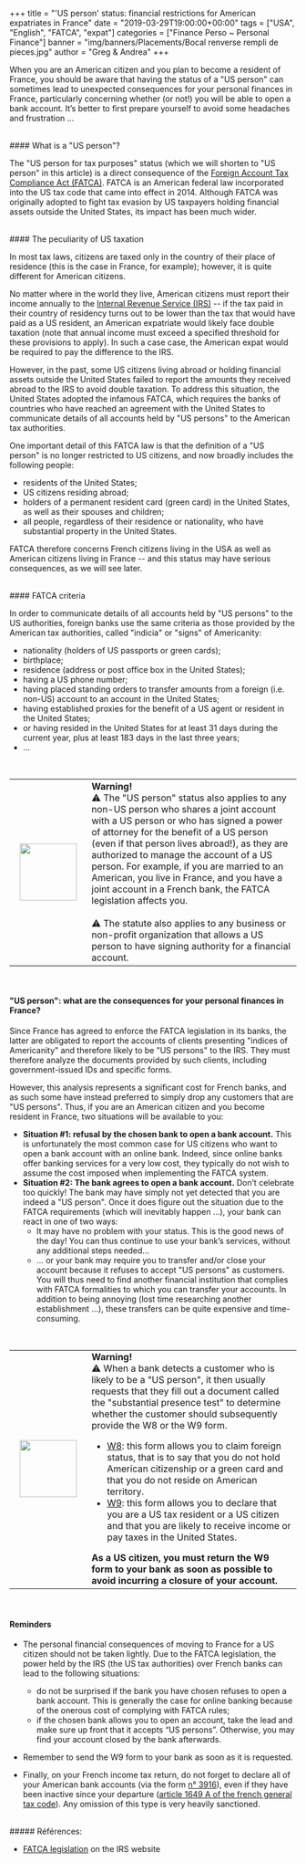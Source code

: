 +++
title = "'US person' status: financial restrictions for American expatriates in France"
date = "2019-03-29T19:00:00+00:00"
tags = ["USA", "English", "FATCA", "expat"]
categories = ["Finance Perso ~ Personal Finance"]
banner = "img/banners/Placements/Bocal renverse rempli de pieces.jpg"
author = "Greg & Andrea"
+++

When you are an American citizen and you plan to become a resident of France, you should be aware that having the status of a "US person" can sometimes lead to unexpected consequences for your personal finances in France, particularly concerning whether (or not!) you will be able to open a bank account. It’s better to first prepare yourself to avoid some headaches and frustration ...

<br>
#### What is a "US person"?

The "US person for tax purposes" status (which we will shorten to "US person" in this article) is a direct consequence of the [Foreign Account Tax Compliance Act (FATCA)](https://www.irs.gov/businesses/corporations/foreign-account-tax-compliance-act-fatca). FATCA is an American federal law incorporated into the US tax code that came into effect in 2014. Although FATCA was originally adopted to fight tax evasion by US taxpayers holding financial assets outside the United States, its impact has been much wider.

<br>
#### The peculiarity of US taxation

In most tax laws, citizens are taxed only in the country of their place of residence (this is the case in France, for example); however, it is quite different for American citizens.

No matter where in the world they live, American citizens must report their income annually to the [Internal Revenue Service (IRS)](https://www.irs.gov/) -- if the tax paid in their country of residency turns out to be lower than the tax that would have paid as a US resident, an American expatriate would likely face double taxation (note that annual income must exceed a specified threshold for these provisions to apply). In such a case case, the American expat would be required to pay the difference to the IRS.

However, in the past, some US citizens living abroad or holding financial assets outside the United States failed to report the amounts they received abroad to the IRS to avoid double taxation. To address this situation, the United States adopted the infamous FATCA, which requires the banks of countries who have reached an agreement with the United States to communicate details of all accounts held by "US persons" to the American tax authorities.

One important detail of this FATCA law is that the definition of a "US person" is no longer restricted to US citizens, and now broadly includes the following people:

- residents of the United States;
- US citizens residing abroad;
- holders of a permanent resident card (green card) in the United States, as well as their spouses and children;
- all people, regardless of their residence or nationality, who have substantial property in the United States.

FATCA therefore concerns French citizens living in the USA as well as American citizens living in France -- and this status may have serious consequences, as we will see later.

<br>
#### FATCA criteria

In order to communicate details of all accounts held by "US persons" to the US authorities,  foreign banks use the same criteria as those provided by the American tax authorities, called "indicia" or "signs" of Americanity:

- nationality (holders of US passports or green cards);
- birthplace;
- residence (address or post office box in the United States);
- having a US phone number;
- having placed standing orders to transfer amounts from a foreign (i.e. non-US) account to an account in the United States;
- having established proxies for the benefit of a US agent or resident in the United States;
- or having resided in the United States for at least 31 days during the current year, plus at least 183 days in the last three years;  
- ...

<br>
<table class="hoverTable">
<tr>
</tr>
<tr>
<td> <img src="/img/Investastuces-warning.png" align="center" style="width:100px;" hspace="10"/>
<td>  <b>Warning!</b> 
<br>
&#9888; The "US person" status also applies to any non-US person who shares a joint account with a US person or who has signed a power of attorney for the benefit of a US person (even if that person lives abroad!), as they are authorized to manage the account of a US person.
For example, if you are married to an American, you live in France, and you have a joint account in a French bank, the FATCA legislation affects you.
<br>
<br>
&#9888; The statute also applies to any business or non-profit organization that allows a US person to have signing authority for a financial account.
</tr>
</table>
<br>

####  "US person": what are the consequences for your personal finances in France?

Since France has agreed to enforce the FATCA legislation in its banks, the latter are obligated to report the accounts of clients presenting "indices of Americanity" and therefore likely to be "US persons" to the IRS. They must therefore analyze the documents provided by such clients, including government-issued IDs and specific forms.

However, this analysis represents a significant cost for French banks, and as such some have instead preferred to simply drop any customers that are "US persons". Thus, if you are an American citizen and you become resident in France, two situations will be available to you:

- **Situation #1: refusal by the chosen bank to open a bank account.**
This is unfortunately the most common case for US citizens who want to open a bank account with an online bank. Indeed, since online banks offer banking services for a very low cost, they typically do not wish to assume the cost imposed when implementing the FATCA system.
- **Situation #2: The bank agrees to open a bank account.**
Don’t celebrate too quickly! The bank may have simply not yet detected that you are indeed a "US person". Once it does figure out the situation due to the FATCA requirements (which will inevitably happen ...), your bank can react in one of two ways:  
    - It may have no problem with your status. This is the good news of the day! You can thus continue to use your bank’s services, without any additional steps needed...
    - … or your bank may require you to transfer and/or close your account because it refuses to accept "US persons" as customers. You will thus need to find another financial institution that complies with FATCA formalities to which you can transfer your accounts. In addition to being annoying (lost time researching another establishment ...), these transfers can be quite expensive and time-consuming.

<br>
<table class="hoverTable">
<tr>
</tr>
<tr>
<td> <img src="/img/Investastuces-warning.png" align="center" style="width:100px;" hspace="10"/>
<td>  <b>Warning!</b> 
<br>
&#9888; When a bank detects a customer who is likely to be a "US person", it then usually requests that they fill out a document called the "substantial presence test" to determine whether the customer should subsequently provide the W8 or the W9 form.
<ul>
<li> <a href="https://www.irs.gov/forms-pubs/about-form-w-8">W8</a>: this form allows you to claim foreign status, that is to say that you do not hold American citizenship or a green card and that you do not reside on American territory.</li>
<li> <a href="https://www.irs.gov/forms-pubs/about-form-w-9">W9</a>: this form allows you to declare that you are a US tax resident or a US citizen and that you are likely to receive income or pay taxes in the United States. </li>
</ul>
<b>As a US citizen, you must return the W9 form to your bank as soon as possible to avoid incurring a closure of your account.</b>
</tr>
</table>
<br>


#### Reminders

- The personal financial consequences of moving to France for a US citizen should not be taken lightly. Due to the FATCA legislation, the power held by the IRS (the US tax authorities) over French banks can lead to the following situations:  

    - do not be surprised if the bank you have chosen refuses to open a bank account. This is generally the case for online banking because of the onerous cost of complying with FATCA rules;
    - if the chosen bank allows you to open an account, take the lead and make sure up front that it accepts “US persons”. Otherwise, you may find your account closed by the bank afterwards.
    
- Remember to send the W9 form to your bank as soon as it is requested.

- Finally, on your French income tax return, do not forget to declare all of your American bank accounts (via the form [n° 3916](https://www.impots.gouv.fr/portail/formulaire/3916/declaration-par-un-resident-dun-compte-ouvert-hors-de-france)), even if they have been inactive since your departure ([article 1649 A of the french general tax code](https://www.legifrance.gouv.fr/affichCodeArticle.do?idArticle=LEGIARTI000006306932&cidTexte=LEGITEXT000006069577)). Any omission of this type is very heavily sanctioned.


<br>
##### Références:

- [FATCA legislation](https://www.irs.gov/businesses/corporations/foreign-account-tax-compliance-act-fatca) on the IRS website